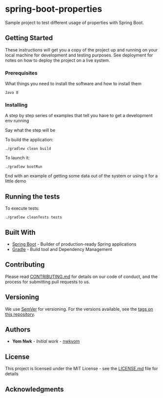# spring-boot-properties

Sample project to test different usage of properties with Spring Boot.

## Getting Started

These instructions will get you a copy of the project up and running on your local machine for development and testing purposes. See deployment for notes on how to deploy the project on a live system.

### Prerequisites

What things you need to install the software and how to install them

```
Java 8

```

### Installing

A step by step series of examples that tell you have to get a development env running

Say what the step will be

To build the application:
```
./gradlew clean build
```
To launch it:
```
./gradlew bootRun
```

End with an example of getting some data out of the system or using it for a little demo

## Running the tests

To execute tests:
```
./gradlew cleanTests tests
```

## Built With

* [Spring Boot](https://projects.spring.io/spring-boot/) - Builder of production-ready Spring applications
* [Gradle](https://gradle.org) - Build tool and Dependency Management

## Contributing

Please read [CONTRIBUTING.md](https://gist.github.com/PurpleBooth/b24679402957c63ec426) for details on our code of conduct, and the process for submitting pull requests to us.

## Versioning

We use [SemVer](http://semver.org/) for versioning. For the versions available, see the [tags on this repository](https://github.com/your/project/tags). 

## Authors

* **Yom Nwk** - *Initial work* - [nwkyom](https://github.com/nwkyom)

## License

This project is licensed under the MIT License - see the [LICENSE.md](LICENSE.md) file for details

## Acknowledgments


